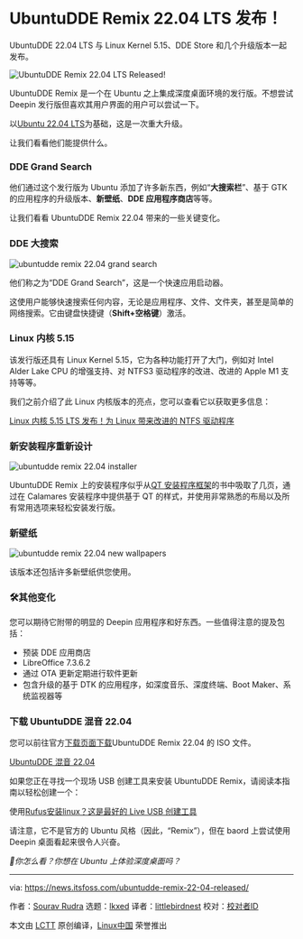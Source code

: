 [#]: subject: "UbuntuDDE Remix 22.04 LTS Released!"
[#]: via: "https://news.itsfoss.com/ubuntudde-remix-22-04-released/"
[#]: author: "Sourav Rudra https://news.itsfoss.com/author/sourav/"
[#]: collector: "lkxed"
[#]: translator: "littlebirdnest"
[#]: reviewer: " "
[#]: publisher: " "
[#]: url: " "

UbuntuDDE Remix 22.04 LTS 发布！
======
UbuntuDDE 22.04 LTS 与 Linux Kernel 5.15、DDE Store 和几个升级版本一起发布。

![UbuntuDDE Remix 22.04 LTS Released!][1]

UbuntuDDE Remix 是一个在 Ubuntu 之上集成深度桌面环境的发行版。不想尝试 Deepin 发行版但喜欢其用户界面的用户可以尝试一下。

以[Ubuntu 22.04 LTS](https://news.itsfoss.com/ubuntu-22-04-release/)为基础，这是一次重大升级。

让我们看看他们能提供什么。

### **DDE Grand Search**

他们通过这个发行版为 Ubuntu 添加了许多新东西，例如“**大搜索栏**”、基于 GTK 的应用程序的升级版本、**新壁纸**、**DDE 应用程序商店**等等。

让我们看看 UbuntuDDE Remix 22.04 带来的一些关键变化。

### **DDE 大搜索**

![ubuntudde remix 22.04 grand search][4]

他们称之为“DDE Grand Search”，这是一个快速应用启动器。

这使用户能够快速搜索任何内容，无论是应用程序、文件、文件夹，甚至是简单的网络搜索。它由键盘快捷键（**Shift+空格键**）激活。

### **Linux 内核 5.15**

该发行版还具有 Linux Kernel 5.15，它为各种功能打开了大门，例如对 Intel Alder Lake CPU 的增强支持、对 NTFS3 驱动程序的改进、改进的 Apple M1 支持等等。

我们之前介绍了此 Linux 内核版本的亮点，您可以查看它以获取更多信息：

[Linux 内核 5.15 LTS 发布！为 Linux 带来改进的 NTFS 驱动程序](https://news.itsfoss.com/linux-kernel-5-15-release/)

### **新安装程序重新设计**
![ubuntudde remix 22.04 installer][7]

UbuntuDDE Remix 上的安装程序似乎从[QT 安装程序框架](https://doc.qt.io/qtinstallerframework/ifw-overview.html)的书中吸取了几页，通过在 Calamares 安装程序中提供基于 QT 的样式，并使用非常熟悉的布局以及所有常用选项来轻松安装发行版。

### **新壁纸**

![ubuntudde remix 22.04 new wallpapers][9]

该版本还包括许多新壁纸供您使用。

### **🛠️其他变化**

您可以期待它附带的明显的 Deepin 应用程序和好东西。一些值得注意的提及包括：

- 预装 DDE 应用商店
- LibreOffice 7.3.6.2
- 通过 OTA 更新定期进行软件更新
- 包含升级的基于 DTK 的应用程序，如深度音乐、深度终端、Boot Maker、系统监视器等

### **下载 UbuntuDDE 混音 22.04**

您可以前往官方[下载页面下载](https://ubuntudde.com/download/)UbuntuDDE Remix 22.04 的 ISO 文件。

[UbuntuDDE 混音 22.04](https://bit.ly/ubuntudde-22-04-fosshost)

如果您正在寻找一个现场 USB 创建工具来安装 UbuntuDDE Remix，请阅读本指南以轻松创建一个：

使用[Rufus安装linux？这是最好的 Live USB 创建工具](https://itsfoss.com/live-usb-creator-linux/)

请注意，它不是官方的 Ubuntu 风格（因此，“Remix”），但在 baord 上尝试使用 Deepin 桌面看起来很令人兴奋。

*💬你怎么看？你想在 Ubuntu 上体验深度桌面吗？*

--------------------------------------------------------------------------------

via: https://news.itsfoss.com/ubuntudde-remix-22-04-released/

作者：[Sourav Rudra][a]
选题：[lkxed][b]
译者：[littlebirdnest](https://github.com/译者ID)
校对：[校对者ID](https://github.com/校对者ID)

本文由 [LCTT](https://github.com/LCTT/TranslateProject) 原创编译，[Linux中国](https://linux.cn/) 荣誉推出

[a]: https://news.itsfoss.com/author/sourav/
[b]: https://github.com/lkxed
[1]: https://news.itsfoss.com/content/images/size/w1200/2022/09/ubunturemixdde-22-04-lts.png
[2]: https://news.itsfoss.com/ubuntu-22-04-release/
[3]: https://news.itsfoss.com/content/images/2022/09/UbuntuDDE_Remix_22.04_Desktop.png
[4]: https://news.itsfoss.com/content/images/2022/09/UbuntuDDE_Remix_22.04_Grand-Search.png
[5]: https://news.itsfoss.com/linux-kernel-5-15-release/
[7]: https://news.itsfoss.com/content/images/2022/09/UbuntuDDE_Remix_22.04_Installer.png
[8]: https://doc.qt.io/qtinstallerframework/ifw-overview.html
[9]: https://news.itsfoss.com/content/images/2022/09/UbuntuDDE_Remix_22.04_New_Wallpapers.png
[10]: https://ubuntudde.com/download/
[11]: https://bit.ly/ubuntudde-22-04-fosshost
[12]: https://itsfoss.com/live-usb-creator-linux/
[14]: https://www.humblebundle.com/books/linux-no-starch-press-books?partner=itsfoss
